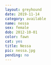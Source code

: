 ```yaml
---
layout: greyhound
date: 2019-11-14
category: available
name: nessa
sex: female
dob: 2012-10-01
color: fawn
cat: yes
title: Nessa
pic: nessa.jpg
pending: no
---
```


